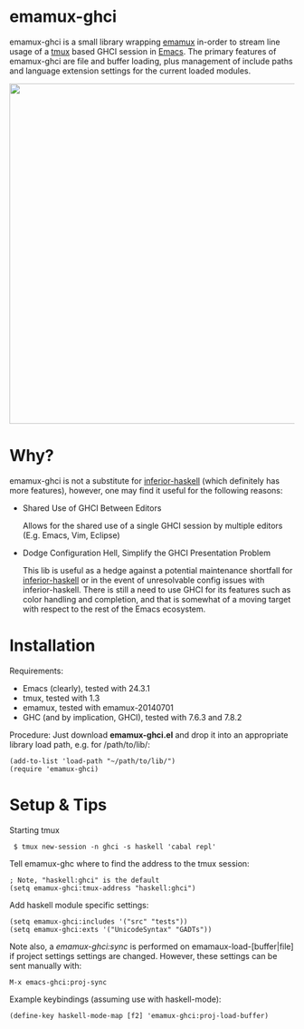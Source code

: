 emamux-ghci
===========
emamux-ghci is a small library wrapping [emamux](http://www.github.com/syohex/emacs-emamux) in-order to
stream line usage of a [tmux](http://tmux.sourceforge.net) based GHCI session in [Emacs](http://www.gnu.org/s/emacs/). The primary features of emamux-ghci are file and buffer loading, plus management of include paths and language extension settings for the current loaded modules.
<p align="center">
  <href a="http://www.github.com/jfeltz/ememamux-ghci/blob/master/example.png?raw=true"> 
    <img src="http://www.github.com/jfeltz/emamux-ghci/blob/master/example.png?raw=true" style="border-style: none" width="600px"/>
  </a>
</p>

Why?
====

  emamux-ghci is not a substitute for [inferior-haskell](https://github.com/haskell/haskell-mode/wiki/Inferior-Haskell-Mode) (which definitely has more features), however, one may find it useful for the following reasons:

* Shared Use of GHCI Between Editors 

    Allows for the shared use of a single GHCI session by multiple editors (E.g. Emacs, Vim, Eclipse)

* Dodge Configuration Hell, Simplify the GHCI Presentation Problem

    This lib is useful as a hedge against a potential maintenance shortfall for [inferior-haskell](https://github.com/haskell/haskell-mode/wiki/Inferior-Haskell-Mode) or in the event of unresolvable config issues with inferior-haskell. There is still a need to use GHCI for its features such as color handling and completion, and that is somewhat of a moving target with respect to the rest of the Emacs ecosystem.

Installation
============
Requirements:
* Emacs (clearly), tested with 24.3.1
* tmux, tested with 1.3
* emamux, tested with emamux-20140701
* GHC (and by implication, GHCI), tested with 7.6.3 and 7.8.2

Procedure:
Just download <b>emamux-ghci.el</b> and drop it into
an appropriate library load path, e.g. for /path/to/lib/:

    (add-to-list 'load-path "~/path/to/lib/")
    (require 'emamux-ghci)

Setup & Tips 
============

  Starting tmux 

     $ tmux new-session -n ghci -s haskell 'cabal repl'

  Tell emamux-ghc where to find the address to the tmux session:

    ; Note, "haskell:ghci" is the default
    (setq emamux-ghci:tmux-address "haskell:ghci")

  Add haskell module specific settings:

    (setq emamux-ghci:includes '("src" "tests"))
    (setq emamux-ghci:exts '("UnicodeSyntax" "GADTs"))

  Note also, a <i>emamux-ghci:sync</i> is performed on
  emamaux-load-[buffer|file] if project settings settings are
  changed. However, these settings can be sent manually with:

    M-x emacs-ghci:proj-sync

  Example keybindings (assuming use with haskell-mode): 

    (define-key haskell-mode-map [f2] 'emamux-ghci:proj-load-buffer)
